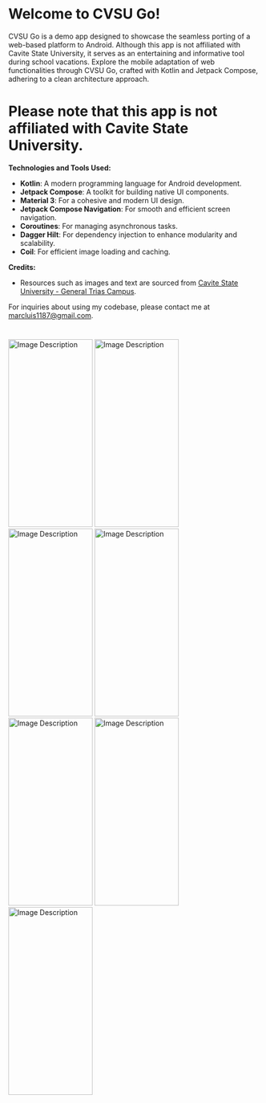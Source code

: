 
# **Welcome to CVSU Go!**

CVSU Go is a demo app designed to showcase the seamless porting of a web-based platform to Android. Although this app is not affiliated with Cavite State University, it serves as an entertaining and informative tool during school vacations. Explore the mobile adaptation of web functionalities through CVSU Go, crafted with Kotlin and Jetpack Compose, adhering to a clean architecture approach.

# **Please note that this app is not affiliated with Cavite State University.**

**Technologies and Tools Used:**
- **Kotlin**: A modern programming language for Android development.
- **Jetpack Compose**: A toolkit for building native UI components.
- **Material 3**: For a cohesive and modern UI design.
- **Jetpack Compose Navigation**: For smooth and efficient screen navigation.
- **Coroutines**: For managing asynchronous tasks.
- **Dagger Hilt**: For dependency injection to enhance modularity and scalability.
- **Coil**: For efficient image loading and caching.

**Credits:**
- Resources such as images and text are sourced from [Cavite State University - General Trias Campus](http://generaltrias.cvsu.edu.ph/).


For inquiries about using my codebase, please contact me at marcluis1187@gmail.com.

#


<img src="https://github.com/user-attachments/assets/42c183e0-073a-422d-b9f1-b595272f3a87" alt="Image Description" width="168" height="374">
<img src="https://github.com/user-attachments/assets/0991fed2-b5f9-44e0-89f9-7500b10ec531" alt="Image Description" width="168" height="374">
<img src="https://github.com/user-attachments/assets/3f584bfc-c0ef-4853-a404-1d23c252a369" alt="Image Description" width="168" height="374">
<img src="https://github.com/user-attachments/assets/d9714c62-ff1c-4995-9938-3424b06a986f" alt="Image Description" width="168" height="374">
<img src="https://github.com/user-attachments/assets/1e51c1d7-8c3e-4755-b1b2-acb77df115da" alt="Image Description" width="168" height="374">
<img src="https://github.com/user-attachments/assets/2f0d0e1c-74a5-4e01-94e3-73ffb7d972aa" alt="Image Description" width="168" height="374">
<img src="https://github.com/user-attachments/assets/3923c341-b730-4a2e-b929-e839a4c7fc65" alt="Image Description" width="168" height="374">






